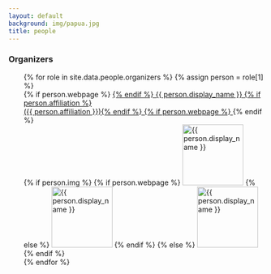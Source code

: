 ```yaml
---
layout: default
background: img/papua.jpg
title: people
---
```


<h3>Organizers</h3>
<div style="padding-left:30px;">
	{% for role in site.data.people.organizers %}
		{% assign person = role[1] %}
		<dt class="person">
		  {% if person.webpage %}
		  <a href="{{ person.webpage |escape }}">
		  {% endif %}
			{{ person.display_name }}
            {% if person.affiliation %}<br />({{ person.affiliation }}){% endif %}
		  {% if person.webpage %}
		  </a>
		  {% endif %}
		  <br />
		  {% if person.img %}
		     {% if person.webpage %}
		        <a href="{{ person.webpage |escape }}"><img src="img/{{ person.img }}" alt="{{ person.display_name }}" class="img-rounded" height="120"/></a>
		     {% else %}
		        <img src="img/{{ person.img }}" alt="{{ person.display_name }}" class="img-rounded" height="120"/>
		     {% endif %}
		  {% else %}
			<img src="img/profile_blank.jpg" alt="{{ person.display_name }}" class="img-rounded" height="120"/>
		  {% endif %}
		</dt>
	{% endfor %}
</div>

<br style="clear:both">

